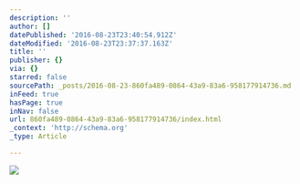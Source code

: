 ```yaml
---
description: ''
author: []
datePublished: '2016-08-23T23:40:54.912Z'
dateModified: '2016-08-23T23:37:37.163Z'
title: ''
publisher: {}
via: {}
starred: false
sourcePath: _posts/2016-08-23-860fa489-0864-43a9-83a6-958177914736.md
inFeed: true
hasPage: true
inNav: false
url: 860fa489-0864-43a9-83a6-958177914736/index.html
_context: 'http://schema.org'
_type: Article

---
```

![](https://the-grid-user-content.s3-us-west-2.amazonaws.com/6d2c90cf-67a1-403e-8f30-2d20dd434f0d.jpg)